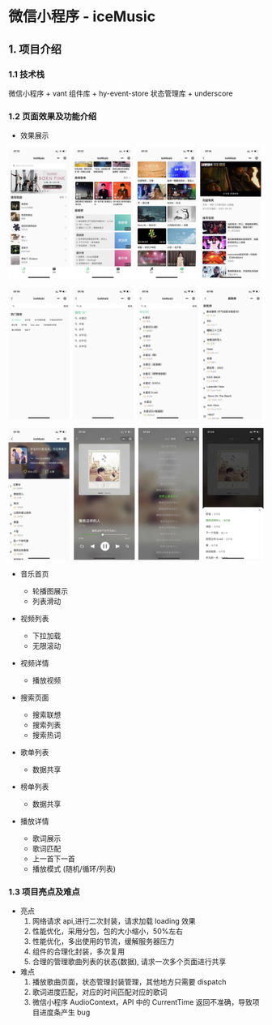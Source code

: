 # 微信小程序 - iceMusic

## 1. 项目介绍

### 1.1 技术栈

微信小程序 + vant 组件库 + hy-event-store 状态管理库 + underscore

### 1.2 页面效果及功能介绍

- 效果展示

![1666588402341](image/README/1666588402341.png)

![1666588425726](image/README/1666588425726.png)

![1666588433167](image/README/1666588433167.png)

- 音乐首页

  - 轮播图展示
  - 列表滑动
- 视频列表

  - 下拉加载
  - 无限滚动
- 视频详情

  - 播放视频
- 搜索页面

  - 搜索联想
  - 搜索列表
  - 搜索热词
- 歌单列表

  - 数据共享
- 榜单列表

  - 数据共享
- 播放详情

  - 歌词展示
  - 歌词匹配
  - 上一首下一首
  - 播放模式 (随机/循环/列表)

### 1.3 项目亮点及难点

- 亮点
  1. 网络请求 api,进行二次封装，请求加载 loading 效果
  2. 性能优化，采用分包，包的大小缩小，50%左右
  3. 性能优化，多出使用的节流，缓解服务器压力
  4. 组件的合理化封装，多次复用
  5. 合理的管理歌曲列表的状态(数据), 请求一次多个页面进行共享
- 难点
  1. 播放歌曲页面，状态管理封装管理，其他地方只需要 dispatch
  2. 歌词进度匹配，对应的时间匹配对应的歌词
  3. 微信小程序 AudioContext，API 中的 CurrentTime 返回不准确，导致项目进度条产生 bug
